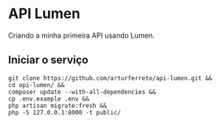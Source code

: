 # API Lumen
Criando a minha primeira API usando Lumen.


## Iniciar o serviço
```
git clone https://github.com/arturferreto/api-lumen.git &&
cd api-lumen/ &&
composer update --with-all-dependencies &&
cp .env.example .env && 
php artisan migrate:fresh &&
php -S 127.0.0.1:8000 -t public/
```
